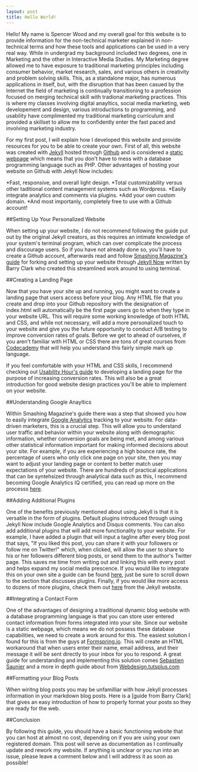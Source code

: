 ```yaml
---
layout: post
title: Hello World!
---
```


Hello! My name is Spencer Wood and my overall goal for this website is to provide information for the non-technical marketer explained in non-technical terms and how these tools and applications can be used in a very real way. While in undergrad my background included two degrees, one in Marketing and the other in Interactive Media Studies. My Marketing degree allowed me to have exposure to traditional marketing principles including consumer behavior, market research, sales, and various others in creativity and problem solving skills. This, as a standalone major, has numerous applications in itself, but, with the disruption that has been casued by the Internet the field of marketing is continually transitioning to a profession focused on merging technical skill with tradional marketing practices. This is where my classes involving digital anayltics, social media marketing, web developement and design, various introductions to programming, and usability have complimented my traditional marketing curriculum and provided a skillset to allow me to confidently enter the fast paced and involving marketing industry. 

For my first post, I will explain how I developed this website and provide resources for you to be able to create your own. First of all, this website was created with [Jekyll](https://jekyllrb.com/) hosted through [Github](https://github.com/) and is considered a [static webpage](https://en.wikipedia.org/wiki/Static_web_page) which means that you don't have to mess with a database programming language such as PHP. Other advantages of hosting your website on Github with Jekyll Now includes:

*Fast, responsive, and overall light design.
*Total customizability versus other taditional content management systems such as Wordpress.
*Easily integrate analytics and comments via plugins.
*Add your own custom domain.
*And most importanly, completely free to use with a Github account!

##Setting Up Your Personalized Website

When setting up your website, I do not recommend following the guide put out by the original Jekyll creators, as this requires an intimate knowledge of your system's terminal program, which can over complicate the process and discourage users. So if you have not already done so, you'll have to create a Github account, afterwards read and follow [Smashing Magazine's guide](http://www.smashingmagazine.com/2014/08/build-blog-jekyll-github-pages/#1-fork-a-starting-point) for forking and setting up your website through [Jekyll Now](http://www.jekyllnow.com/about/) written by Barry Clark who created this streamlined work around to using terminal. 

##Creating a Landing Page

Now that you have your site up and running, you might want to create a landing page that users access before your blog. Any HTML file that you create and drop into your Github repository with the designation of index.html will automatically be the first page users go to when they type in your website URL. This will require some working knowledge of both HTML and CSS, and while not necessary, will add a more personalized touch to your website and give you the future opportunity to conduct A/B testing to improve conversion rates of goals. Before we get to ahead of ourselves, if you aren't familiar with HTML or CSS there are tons of great courses from [Codecademy](www.codecademy.com) that will help you understand this fairly simple mark up language.

If you feel comfortable with your HTML and CSS skills, I recommend checking out [Usability Hour's guide](http://usabilityhour.com/landing-page-design/) to developing a landing page for the purpose of increasing conversion rates. This will also be a great introduction for good website design practices you'll be able to implement on your website.

##Understanding Google Anayltics

Within Smashing Magazine's guide there was a step that showed you how to easily integrate [Google Analytics](www.google.com/analytics) tracking to your website. For data-driven marketers, this is a crucial step. This will allow you to understand user traffic and behavior within your website along with demographic information, whether conversion goals are being met, and among various other statistical information important for making informed decisions about your site. For example, if you are experiencing a high bounce rate, the percentage of users who only click one page on your site, then you may want to adjust your landing page or content to better match user expectations of your website. There are hundreds of practical applications that can be syntehsized through analytical data such as this, I recommend becoming Google Analytics IQ certified, you can read up more on the processs [here](https://support.google.com/partners/answer/6089738?hl=en).

##Adding Additional Plugins

One of the benefits previously mentioned about using Jekyll is that it is versatile in the form of plugins. Default plugins introduced through using Jekyll Now include Google Analytics and Disqus comments. You can also add additional plugins that will add more functionality to your website. For example, I have added a plugin that will input a tagline after every blog post that says, "If you liked this post, you can share it with your followers or follow me on Twitter!" which, when clicked, will allow the user to share to his or her followers different blog posts, or send them to the author's Twitter page. This saves me time from writing out and linking this with every post and helps expand my social media prescence. If you would like to integrate this on your own site a guide can be found [here](http://joshualande.com/jekyll-github-pages-poole/), just be sure to scroll down to the section that discusses plugins. Finally, if you would like more access to dozens of more plugins, check them out [here](http://jekyllrb.com/docs/plugins/#converters-1) from the Jekyll website.

##Integrating a Contact Form

One of the advantages of designing a traditional dynamic blog website with a database programming language is that you can store user entered contact information from forms integrated into your site. Since our website is a static webpage, which means we do not possess these database capabilities, we need to create a work around for this. The easiest solution I found for this is from the guys at [Formspring.io](www.formspring.io). This will create an HTML workaround that when users enter their name, email address, and their message it will be sent directly to your inbox for you to respond. A great guide for understanding and implementing this solution comes [Sebastien Saunier](http://sebastien.saunier.me/blog/2014/04/15/you-do-not-need-a-database-for-your-contact-form.html) and a more in depth guide about from [Webdesign.tutsplus.com](http://webdesign.tutsplus.com/tutorials/quick-tip-add-a-formspree-form-to-your-static-sites--cms-23870)

##Formatting your Blog Posts

When wiritng blog posts you may be unfamilliar with how Jekyll processes information in your markdown blog posts. Here is a [guide from Barry Clark] that gives an easy introduction of how to properly format your posts so they are ready for the web.

##Conclusion

By following this guide, you should have a basic functioning website that you can host at almost no cost, depending on if you are using your own registered domain. This post will serve as documentation as I continually update and rework my website. If anything is unclear or you run into an issue, please leave a comment below and I will address it as soon as possible!
